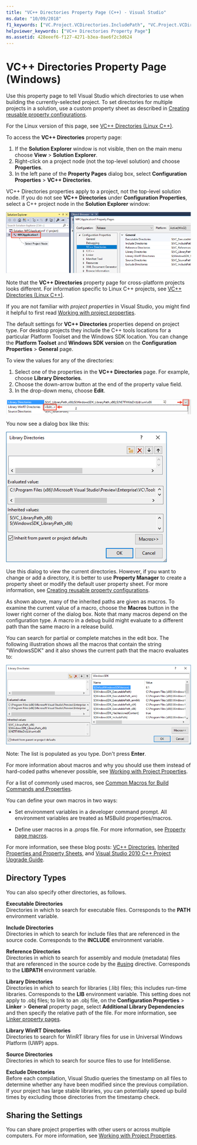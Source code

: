 ```yaml
---
title: "VC++ Directories Property Page (C++) - Visual Studio"
ms.date: "10/09/2018"
f1_keywords: ["VC.Project.VCDirectories.IncludePath", "VC.Project.VCDirectories.ReferencePath", "VC.Project.VCDirectories.SourcePath", "VC.Project.VCDirectories.LibraryWPath", "VC.Project.VCDirectories.ExecutablePath", "VC.Project.VCDirectories.LibraryPath", "VS.ToolsOptionsPages.Projects.VCDirectories", "VC.Project.VCDirectories.ExcludePath"]
helpviewer_keywords: ["VC++ Directories Property Page"]
ms.assetid: 428eeef6-f127-4271-b3ea-0ae6f2c3d624
---
```

# VC++ Directories Property Page (Windows)

Use this property page to tell Visual Studio which directories to use when building the currently-selected project. To set directories for multiple projects in a solution, use a custom property sheet as described in [Creating reusable property configurations](../create-reusable-property-configurations.md).

For the Linux version of this page, see [VC++ Directories (Linux C++)](../../linux/prop-pages/directories-linux.md).

To access the **VC++ Directories** property page:

1. If the **Solution Explorer** window is not visible, then on the main menu choose **View** > **Solution Explorer**.
1. Right-click on a project node (not the top-level solution) and choose **Properties**.
1. In the left pane of the **Property Pages** dialog box, select **Configuration Properties** > **VC++ Directories**.

VC++ Directories properties apply to a project, not the top-level solution node. If you do not see **VC++ Directories** under **Configuration Properties**, select a C++ project node in the **Solution Explorer** window:

![Select the project node](../media/vcppdir.png "Select the project node to see the VC++ Directories properties")

Note that the **VC++ Directories** property page for cross-platform projects looks different. For information specific to Linux C++ projects, see [VC++ Directories (Linux C++)](../../linux/prop-pages/directories-linux.md).

If you are not familiar with *project properties* in Visual Studio, you might find it helpful to first read [Working with project properties](../working-with-project-properties.md).

The default settings for **VC++ Directories** properties depend on project type. For desktop projects they include the C++ tools locations for a particular Platform Toolset and the Windows SDK location. You can change the **Platform Toolset** and **Windows SDK version** on the **Configuration Properties** > **General** page.

To view the values for any of the directories:

1. Select one of the properties in the **VC++ Directories** page. For example, choose **Library Directories**.
1. Choose the down-arrow button at the end of the property value field.
1. In the drop-down menu, choose **Edit**.

![Edit Library Directories](../media/vcppdir_libdir_edit.png "Dialog to edit library paths")

You now see a dialog box like this:

![Show Library Directories](../media/vcppdir_libdir.png "Dialog to add or remove library paths")

Use this dialog to view the current directories. However, if you want to change or add a directory, it is better to use **Property Manager** to create a property sheet or modify the default user property sheet. For more information, see [Creating reusable property configurations](../create-reusable-property-configurations.md).

As shown above, many of the inherited paths are given as macros.  To examine the current value of a macro, choose the **Macros** button in the lower right corner of the dialog box. Note that many macros depend on the configuration type. A macro in a debug build might evaluate to a different path than the same macro in a release build.

You can search for partial or complete matches in the edit box. The following illustration shows all the macros that contain the string "WindowsSDK" and it also shows the current path that the macro evaluates to:

![See macro values](../media/vcppdir_libdir_macros.png "Dialog to edit macros")

Note: The list is populated as you type. Don't press **Enter**.

For more information about macros and why you should use them instead of hard-coded paths whenever possible, see [Working with Project Properties](../working-with-project-properties.md).

For a list of commonly used macros, see [Common Macros for Build Commands and Properties](common-macros-for-build-commands-and-properties.md).

You can define your own macros in two ways:

- Set environment variables in a developer command prompt. All environment variables are treated as MSBuild properties/macros.

- Define user macros in a .props file. For more information, see [Property page macros](../working-with-project-properties.md).

For more information, see these blog posts: [VC++ Directories](http://blogs.msdn.com/b/vsproject/archive/2009/07/07/vc-directories.aspx), [Inherited Properties and Property Sheets](http://blogs.msdn.com/b/vsproject/archive/2009/06/23/inherited-properties-and-property-sheets.aspx), and [Visual Studio 2010 C++ Project Upgrade Guide](http://blogs.msdn.com/b/vcblog/archive/2010/03/02/visual-studio-2010-c-project-upgrade-guide.aspx).

## Directory Types

You can also specify other directories, as follows.

**Executable Directories**<br/>
Directories in which to search for executable files. Corresponds to the **PATH** environment variable.

**Include Directories**<br/>
Directories in which to search for include files that are referenced in the source code. Corresponds to the **INCLUDE** environment variable.

**Reference Directories**<br/>
Directories in which to search for assembly and module (metadata) files that are referenced in the source code by the [#using](../../preprocessor/hash-using-directive-cpp.md) directive. Corresponds to the **LIBPATH** environment variable.

**Library Directories**<br/>
Directories in which to search for libraries (.lib) files; this includes run-time libraries. Corresponds to the **LIB** environment variable. This setting does not apply to .obj files; to link to an .obj file, on the  **Configuration Properties** > **Linker** > **General** property page, select **Additional Library Dependencies** and then specify the relative path of the file. For more information, see [Linker property pages](linker-property-pages.md).

**Library WinRT Directories**<br/>
Directories to search for WinRT library files for use in Universal Windows Platform (UWP) apps.

**Source Directories**<br/>
Directories in which to search for source files to use for IntelliSense.

**Exclude Directories**<br/>
Before each compilation, Visual Studio queries the timestamp on all files to determine whether any have been modified since the previous compilation. If your project has large stable libraries, you can potentially speed up build times by excluding those directories from the timestamp check.

## Sharing the Settings

You can share project properties with other users or across multiple computers. For more information, see [Working with Project Properties](../working-with-project-properties.md).
